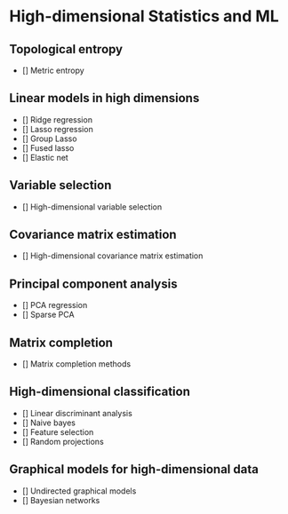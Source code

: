 # High-dimensional Statistics and ML

## Topological entropy
- [] Metric entropy

## Linear models in high dimensions
- [] Ridge regression
- [] Lasso regression
- [] Group Lasso
- [] Fused lasso
- [] Elastic net

## Variable selection
- [] High-dimensional variable selection

## Covariance matrix estimation
- [] High-dimensional covariance matrix estimation

## Principal component analysis
- [] PCA regression
- [] Sparse PCA

## Matrix completion
- [] Matrix completion methods

## High-dimensional classification
- [] Linear discriminant analysis
- [] Naive bayes
- [] Feature selection
- [] Random projections

## Graphical models for high-dimensional data
- [] Undirected graphical models
- [] Bayesian networks

